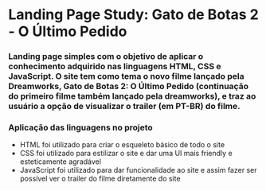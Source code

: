 # Landing Page Study: Gato de Botas 2 - O Último Pedido

### Landing page simples com o objetivo de aplicar o conhecimento adquirido nas linguagens HTML, CSS e JavaScript. O site tem como tema o novo filme lançado pela Dreamworks, Gato de Botas 2: O Último Pedido (continuação do primeiro filme também lançado pela dreamworks), e traz ao usuário a opção de visualizar o trailer (em PT-BR) do filme.

### Aplicação das linguagens no projeto

- HTML foi utilizado para criar o esqueleto básico de todo o site
- CSS foi utilizado para estilizar o site e dar uma UI mais friendly e esteticamente agradável
- JavaScript foi utilizado para dar funcionalidade ao site e assim fazer ser possível ver o trailer do filme diretamente do site

